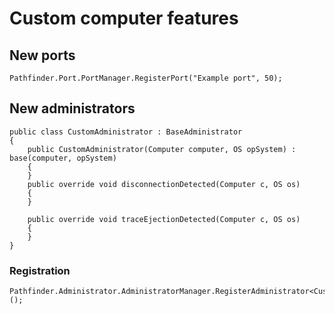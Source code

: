 # Custom computer features

## New ports

```CSharp
Pathfinder.Port.PortManager.RegisterPort("Example port", 50);
```

## New administrators

```CSharp
public class CustomAdministrator : BaseAdministrator
{
    public CustomAdministrator(Computer computer, OS opSystem) : base(computer, opSystem)
    {
    }
    public override void disconnectionDetected(Computer c, OS os)
    {
    }

    public override void traceEjectionDetected(Computer c, OS os)
    {
    }
}
```

### Registration

```CSharp
Pathfinder.Administrator.AdministratorManager.RegisterAdministrator<CustomAdministrator>();
```
